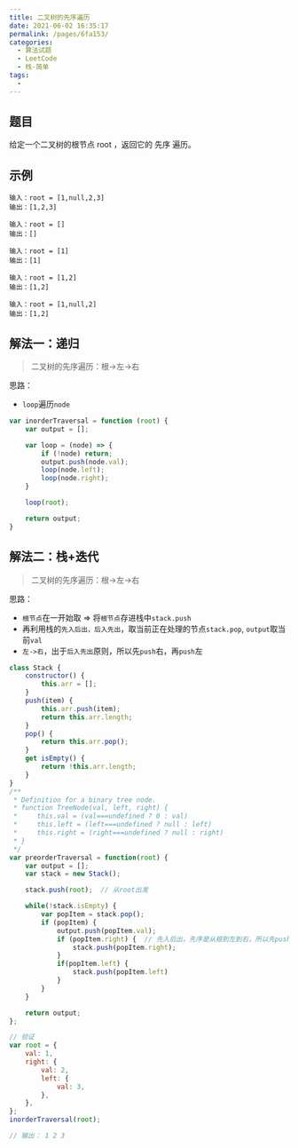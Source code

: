 ```yaml
---
title: 二叉树的先序遍历
date: 2021-06-02 16:35:17
permalink: /pages/6fa153/
categories:
  - 算法试题
  - LeetCode
  - 栈-简单
tags:
  -
---
```


## 题目
给定一个二叉树的根节点 root ，返回它的 先序 遍历。

## 示例

    输入：root = [1,null,2,3]
    输出：[1,2,3]

    输入：root = []
    输出：[]

    输入：root = [1]
    输出：[1]

    输入：root = [1,2]
    输出：[1,2]

    输入：root = [1,null,2]
    输出：[1,2]

## 解法一：递归
> 二叉树的先序遍历：根->左->右

思路：
+ `loop`遍历`node`

```js
var inorderTraversal = function (root) {
    var output = [];

    var loop = (node) => {
        if (!node) return;
        output.push(node.val);
        loop(node.left);
        loop(node.right);
    }

    loop(root);

    return output;
}
```


## 解法二：栈+迭代
> 二叉树的先序遍历：根->左->右

思路：
+ `根节点`在一开始取 => 将`根节点`存进栈中`stack.push`
+ 再利用栈的`先入后出，后入先出`，取当前正在处理的节点`stack.pop`, `output`取当前`val`
+ `左->右`，出于`后入先出`原则，所以先`push`右，再`push`左

```js
class Stack {
    constructor() {
        this.arr = [];
    }
    push(item) {
        this.arr.push(item);
        return this.arr.length;
    }
    pop() {
        return this.arr.pop();
    }
    get isEmpty() {
        return !this.arr.length;
    }
}
/**
 * Definition for a binary tree node.
 * function TreeNode(val, left, right) {
 *     this.val = (val===undefined ? 0 : val)
 *     this.left = (left===undefined ? null : left)
 *     this.right = (right===undefined ? null : right)
 * }
 */
var preorderTraversal = function(root) {
    var output = [];
    var stack = new Stack();

    stack.push(root);  // 从root出发

    while(!stack.isEmpty) {
        var popItem = stack.pop();
        if (popItem) {
            output.push(popItem.val);
            if (popItem.right) {  // 先入后出，先序是从根到左到右，所以先push右子树
                stack.push(popItem.right);
            }
            if(popItem.left) {
                stack.push(popItem.left)
            }
        }
    }

    return output;
};

// 验证
var root = {
    val: 1,
    right: {
        val: 2,
        left: {
            val: 3,
        },
    },
};
inorderTraversal(root);

// 输出： 1 2 3
```
